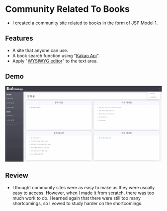 # Community Related To Books
- I created a community site related to books in the form of JSP Model 1.

## Features
- A site that anyone can use.
- A book search function using "[Kakao Api](https://developers.kakao.com/)".
- Apply "[WYSIWYG editor](http://suneditor.com/)" to the text area.

## Demo
<img src="src/main/webapp/resources/img/demo.gif">

## Review
- I thought community sites were as easy to make as they were usually easy to access. However, when I made it from scratch, there was too much work to do. I learned again that there were still too many shortcomings, so I vowed to study harder on the shortcomings.
